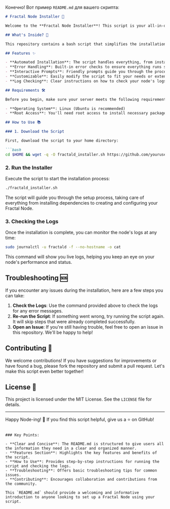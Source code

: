 Конечно! Вот пример `README.md` для вашего скрипта:

```markdown
# Fractal Node Installer 🚀

Welcome to the **Fractal Node Installer**! This script is your all-in-one solution for setting up and running a Fractal Node on your server. Whether you're a seasoned blockchain enthusiast or a curious newcomer, this guide will help you get up and running in no time. 🌟

## What's Inside? 🤔

This repository contains a bash script that simplifies the installation and configuration of a Fractal Node on a Linux-based server. The script handles everything from package installation to wallet creation, ensuring a smooth and hassle-free setup experience.

## Features ✨

- **Automated Installation**: The script handles everything, from installing dependencies to setting up the Fractal Node.
- **Error Handling**: Built-in error checks to ensure everything runs smoothly.
- **Interactive Prompts**: Friendly prompts guide you through the process, making setup a breeze.
- **Customizable**: Easily modify the script to fit your needs or extend its functionality.
- **Log Checking**: Clear instructions on how to check your node's logs post-installation.

## Requirements 🛠️

Before you begin, make sure your server meets the following requirements:

- **Operating System**: Linux (Ubuntu is recommended)
- **Root Access**: You'll need root access to install necessary packages and create service files.

## How to Use 📚

### 1. Download the Script

First, download the script to your home directory:

```bash
cd $HOME && wget -q -O fractald_installer.sh https://github.com/yourusername/fractal-node-installer/raw/main/fractald_installer.sh && chmod +x fractald_installer.sh
```

### 2. Run the Installer

Execute the script to start the installation process:

```bash
./fractald_installer.sh
```

The script will guide you through the setup process, taking care of everything from installing dependencies to creating and configuring your Fractal Node.

### 3. Checking the Logs

Once the installation is complete, you can monitor the node's logs at any time:

```bash
sudo journalctl -u fractald -f --no-hostname -o cat
```

This command will show you live logs, helping you keep an eye on your node's performance and status.

## Troubleshooting 🆘

If you encounter any issues during the installation, here are a few steps you can take:

1. **Check the Logs**: Use the command provided above to check the logs for any error messages.
2. **Re-run the Script**: If something went wrong, try running the script again. It will skip steps that were already completed successfully.
3. **Open an Issue**: If you're still having trouble, feel free to open an issue in this repository. We'll be happy to help!

## Contributing 🤝

We welcome contributions! If you have suggestions for improvements or have found a bug, please fork the repository and submit a pull request. Let's make this script even better together!

## License 📜

This project is licensed under the MIT License. See the `LICENSE` file for details.

---

Happy Node-ing! 🚀 If you find this script helpful, give us a ⭐ on GitHub!
```

### Key Points:

- **Clear and Concise**: The README.md is structured to give users all the information they need in a clear and organized manner.
- **Features Section**: Highlights the key features and benefits of the script.
- **How to Use**: Provides step-by-step instructions for running the script and checking the logs.
- **Troubleshooting**: Offers basic troubleshooting tips for common issues.
- **Contributing**: Encourages collaboration and contributions from the community.

This `README.md` should provide a welcoming and informative introduction to anyone looking to set up a Fractal Node using your script.